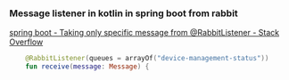 ### Message listener in kotlin in spring boot from rabbit 


[spring boot - Taking only specific message from @RabbitListener - Stack Overflow](https://stackoverflow.com/questions/56679595/taking-only-specific-message-from-rabbitlistener)


 

```kotlin
    @RabbitListener(queues = arrayOf("device-management-status"))
    fun receive(message: Message) {
```
